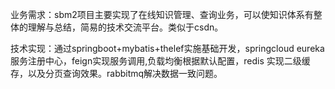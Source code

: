  业务需求：sbm2项目主要实现了在线知识管理、查询业务，可以使知识体系有整体的理解与总结，简易的技术交流平台。类似于csdn。

 技术实现：通过springboot+mybatis+thelef实施基础开发，springcloud eureka 服务注册中心，feign实现服务调用,负载均衡根据默认配置，redis 实现二级缓存，以及分页查询效果。rabbitmq解决数据一致问题。
